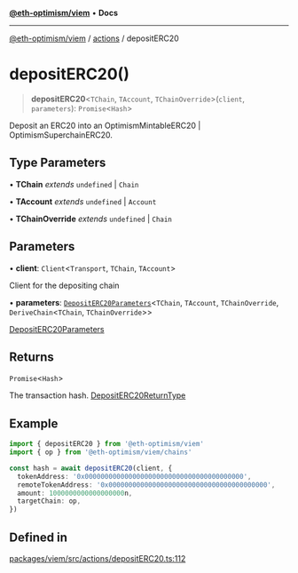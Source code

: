 [**@eth-optimism/viem**](../../README.md) • **Docs**

***

[@eth-optimism/viem](../../README.md) / [actions](../README.md) / depositERC20

# depositERC20()

> **depositERC20**\<`TChain`, `TAccount`, `TChainOverride`\>(`client`, `parameters`): `Promise`\<`Hash`\>

Deposit an ERC20 into an OptimismMintableERC20 | OptimismSuperchainERC20.

## Type Parameters

• **TChain** *extends* `undefined` \| `Chain`

• **TAccount** *extends* `undefined` \| `Account`

• **TChainOverride** *extends* `undefined` \| `Chain`

## Parameters

• **client**: `Client`\<`Transport`, `TChain`, `TAccount`\>

Client for the depositing chain

• **parameters**: [`DepositERC20Parameters`](../type-aliases/DepositERC20Parameters.md)\<`TChain`, `TAccount`, `TChainOverride`, `DeriveChain`\<`TChain`, `TChainOverride`\>\>

[DepositERC20Parameters](../type-aliases/DepositERC20Parameters.md)

## Returns

`Promise`\<`Hash`\>

The transaction hash. [DepositERC20ReturnType](../type-aliases/DepositERC20ReturnType.md)

## Example

```ts
import { depositERC20 } from '@eth-optimism/viem'
import { op } from '@eth-optimism/viem/chains'

const hash = await depositERC20(client, {
  tokenAddress: '0x0000000000000000000000000000000000000000',
  remoteTokenAddress: '0x0000000000000000000000000000000000000000',
  amount: 1000000000000000000n,
  targetChain: op,
})
```

## Defined in

[packages/viem/src/actions/depositERC20.ts:112](https://github.com/ethereum-optimism/ecosystem/blob/8c0ceae82d8e909c0d00b4601d7c7276090774cc/packages/viem/src/actions/depositERC20.ts#L112)
